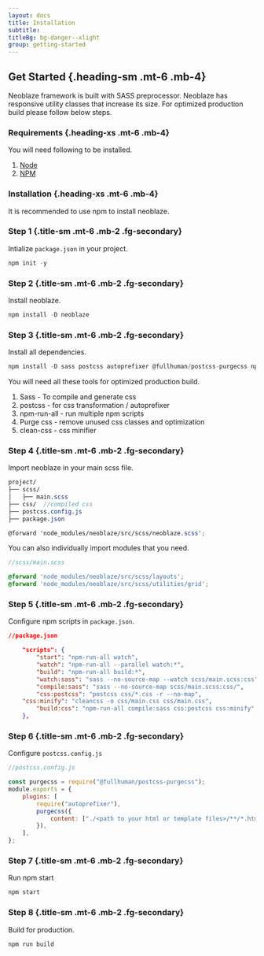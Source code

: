 ```yaml
---
layout: docs
title: Installation
subtitle: 
titleBg: bg-danger--xlight
group: getting-started
---
```


## Get Started {.heading-sm .mt-6 .mb-4}

Neoblaze framework is built with SASS preprocessor. Neoblaze has responsive utility classes that increase its size.
For optimized production build please follow below steps.

### Requirements {.heading-xs .mt-6 .mb-4}

You will need following to be installed.

1. [Node](https://nodejs.org/en/)
2. [NPM](https://docs.npmjs.com/downloading-and-installing-node-js-and-npm)

### Installation {.heading-xs .mt-6 .mb-4}

It is recommended to use npm to install neoblaze.

### Step 1 {.title-sm .mt-6 .mb-2 .fg-secondary}

Intialize `package.json` in your project.

```  js
npm init -y
``` 

### Step 2 {.title-sm .mt-6 .mb-2 .fg-secondary}

Install neoblaze.

```  js
npm install -D neoblaze
``` 


### Step 3 {.title-sm .mt-6 .mb-2 .fg-secondary}

Install all dependencies.

```  js
npm install -D sass postcss autoprefixer @fullhuman/postcss-purgecss npm-run-all clean-css-cli
``` 

You will need all these tools for optimized production build.

1. Sass - To compile and generate css
2. postcss - for css transformation / autoprefixer
3. npm-run-all - run multiple npm scripts
4. Purge css  - remove unused css classes and optimization
5. clean-css - css minifier

### Step 4 {.title-sm .mt-6 .mb-2 .fg-secondary}

Import neoblaze in your main scss file.

``` scss
project/
├── scss/
│   ├── main.scss
├── css/  //compiled css
├── postcss.config.js
├── package.json

@forward 'node_modules/neoblaze/src/scss/neoblaze.scss';

``` 

You can also individually import modules that you need.

```  scss
//scss/main.scss

@forward 'node_modules/neoblaze/src/scss/layouts';
@forward 'node_modules/neoblaze/src/scss/utilities/grid';
``` 


### Step 5 {.title-sm .mt-6 .mb-2 .fg-secondary}

Configure npm scripts in `package.json`.

``` json
//package.json

	"scripts": {
		"start": "npm-run-all watch",
		"watch": "npm-run-all --parallel watch:*",
		"build": "npm-run-all build:*",
		"watch:sass": "sass --no-source-map --watch scss/main.scss:css",
		"compile:sass": "sass --no-source-map scss/main.scss:css/",
		"css:postcss": "postcss css/*.css -r --no-map",
    "css:minify": "cleancss -o css/main.css css/main.css",
		"build:css": "npm-run-all compile:sass css:postcss css:minify"
	},
``` 

### Step 6 {.title-sm .mt-6 .mb-2 .fg-secondary}

Configure `postcss.config.js`

```  js
//postcss.config.js

const purgecss = require("@fullhuman/postcss-purgecss");
module.exports = {
	plugins: [
		require("autoprefixer"),
		purgecss({
			content: ["./<path to your html or template files>/**/*.html"], 
		}),
	],
};

``` 


### Step 7 {.title-sm .mt-6 .mb-2 .fg-secondary}

Run npm start

```  js
npm start
``` 

### Step 8 {.title-sm .mt-6 .mb-2 .fg-secondary}
Build for production.

```  js
npm run build
``` 